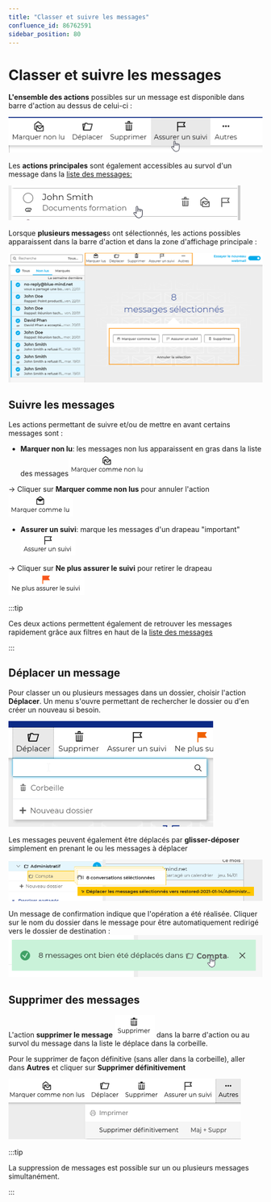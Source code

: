 ```yaml
---
title: "Classer et suivre les messages"
confluence_id: 86762591
sidebar_position: 80
---
```

# Classer et suivre les messages

**L'ensemble des actions** possibles sur un message est disponible dans barre d'action au dessus de celui-ci :

![](../../attachments/86762591/86764536.png)

Les **actions principales** sont également accessibles au survol d'un message dans la [liste des messages:](/Guide_de_l_utilisateur/La_messagerie/Gérer_la_liste_des_messages/)

![](../../attachments/86762591/86764535.png)

Lorsque **plusieurs messages**s ont sélectionnés, les actions possibles apparaissent dans la barre d'action et dans la zone d'affichage principale :

![](../../attachments/86762591/86764534.png)

## Suivre les messages

Les actions permettant de suivre et/ou de mettre en avant certains messages sont :

- **Marquer non lu**: les messages non lus apparaissent en gras dans la liste des messages![](../../attachments/86762591/86764533.png)

→ Cliquer sur **Marquer comme non lus** pour annuler l'action ![](../../attachments/86762591/86764532.png)

- **Assurer un suivi**: marque les messages d'un drapeau "important" ![](../../attachments/86762591/86764531.png)

→ Cliquer sur **Ne plus assurer le suivi** pour retirer le drapeau ![](../../attachments/86762591/86764530.png)


:::tip

Ces deux actions permettent également de retrouver les messages rapidement grâce aux filtres en haut de la [liste des messages](/Guide_de_l_utilisateur/La_messagerie/Gérer_la_liste_des_messages/)

:::


## Déplacer un message

Pour classer un ou plusieurs messages dans un dossier, choisir l'action **Déplacer**. Un menu s'ouvre permettant de rechercher le dossier ou d'en créer un nouveau si besoin.

![](../../attachments/86762591/86764529.png)

Les messages peuvent également être déplacés par **glisser-déposer** simplement en prenant le ou les messages à déplacer

![](../../attachments/86762591/86764528.png)

Un message de confirmation indique que l'opération a été réalisée. Cliquer sur le nom du dossier dans le message pour être automatiquement redirigé vers le dossier de destination :
![](../../attachments/86762591/86764527.png)

## Supprimer des messages

L'action **supprimer le message** ![](../../attachments/86762591/86764526.png) dans la barre d'action ou au survol du message dans la liste le déplace dans la corbeille.

Pour le supprimer de façon définitive (sans aller dans la corbeille), aller dans **Autres** et cliquer sur **Supprimer définitivement**

![](../../attachments/86762591/86764525.png)


:::tip

La suppression de messages est possible sur un ou plusieurs messages simultanément.

:::



